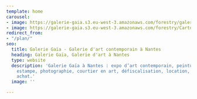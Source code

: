 ```yaml
---
template: home
carousel:
- image: https://galerie-gaia.s3.eu-west-3.amazonaws.com/forestry/galerie-gaia-WIDExSOEMONE_avril2019.jpg
- image: https://galerie-gaia.s3.eu-west-3.amazonaws.com/forestry/CartonArtefactRecto.jpg
redirect_from:
- "/plan/"
seo:
  title: Galerie Gaïa - Galerie d'art contemporain à Nantes
  heading: Galerie Gaïa, Galerie d'art à Nantes
  type: website
  description: 'Galerie Gaïa à Nantes : expo d’art contemporain, peinture, sculpture,
    estampe, photographie, courtier en art, défiscalisation, location, prêt avant
    achat.'
  image: ''

---
```

